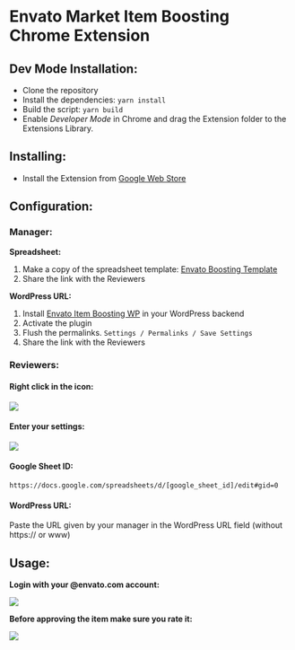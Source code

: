 
# Envato Market Item Boosting Chrome Extension

## Dev Mode Installation:

* Clone the repository
* Install the dependencies: `yarn install`
* Build the script: `yarn build`
* Enable _Developer Mode_ in Chrome and drag the Extension folder to the Extensions Library.


## Installing:

* Install the Extension from [Google Web Store](https://chrome.google.com/webstore/detail/envato-market-item-boosti/jabdfghjkodhfgnbmnnlajgaabmligno)

## Configuration:

### Manager:

**Spreadsheet:**

1. Make a copy of the spreadsheet template: [Envato Boosting Template](https://docs.google.com/spreadsheets/d/1DEkyj5e7VjWmAJyfkIGcz5s55KObusFBeobelIbBMGA)
2. Share the link with the Reviewers

**WordPress URL:**

1. Install [Envato Item Boosting WP](https://github.com/ivorpad/envato-item-boosting-wp-plugin) in your WordPress backend
2. Activate the plugin
3. Flush the permalinks. `Settings / Permalinks / Save Settings`
4. Share the link with the Reviewers

### Reviewers:

#### Right click in the icon:

![](https://user-images.githubusercontent.com/52452/43923374-981f9aec-9bef-11e8-8ba2-02b28b3deb8e.png)

#### Enter your settings:

![](https://user-images.githubusercontent.com/52452/43923001-7323f072-9bee-11e8-972c-a6dc689acf12.png)

#### Google Sheet ID:

`https://docs.google.com/spreadsheets/d/[google_sheet_id]/edit#gid=0`

#### WordPress URL:

Paste the URL given by your manager in the WordPress URL field (without https:// or www)

## Usage:

**Login with your @envato.com account:**

![](https://user-images.githubusercontent.com/52452/43924319-5107be84-9bf2-11e8-89b2-e53f3c0c5269.png)

**Before approving the item make sure you rate it:**

![](https://user-images.githubusercontent.com/52452/43924354-6e1b6f0c-9bf2-11e8-9e0d-bc9a903f97d7.png)
